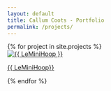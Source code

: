 ```yaml
---
layout: default
title: Callum Coots - Portfolio
permalink: /projects/
---
```


<div class="gallery-container">
<div class="project-gallery">
    {% for project in site.projects %}
      <div class="gallery-item">
        <a href="{{ /_projects/1-LeMiniHoop.md | /_projects/1-LeMiniHoop.md }}">
          <img src="{{ /_projects/1-LeMiniHoop.md | _projects/1-LeMiniHoop.md }}" alt="{{ LeMiniHoop }}" />
          <p>{{ LeMiniHoop}}</p>
        </a>
      </div>
    {% endfor %}
</div>
</div>
